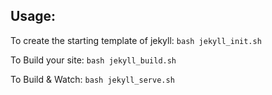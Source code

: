 ## Usage:

To create the starting template of jekyll:
`bash jekyll_init.sh`

To Build your site:
`bash jekyll_build.sh`

To Build & Watch:
`bash jekyll_serve.sh`